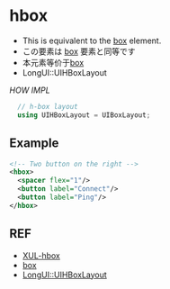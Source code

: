 # hbox

 - This is equivalent to the [box](./box.md) element.
 - この要素は [box](./box.md) 要素と同等です
 - 本元素等价于[box](./box.md)
 - LongUI::UIHBoxLayout

*HOW IMPL*

```cpp
  // h-box layout
  using UIHBoxLayout = UIBoxLayout;
```

## Example

```xml
<!-- Two button on the right -->
<hbox>
  <spacer flex="1"/>
  <button label="Connect"/>
  <button label="Ping"/>
</hbox>
```


## REF

 - [XUL-hbox](https://developer.mozilla.org/en-US/docs/Archive/Mozilla/XUL/hbox)
 - [box](./box.md)
 - [LongUI::UIHBoxLayout](../../src/control/ui_box.cpp)
